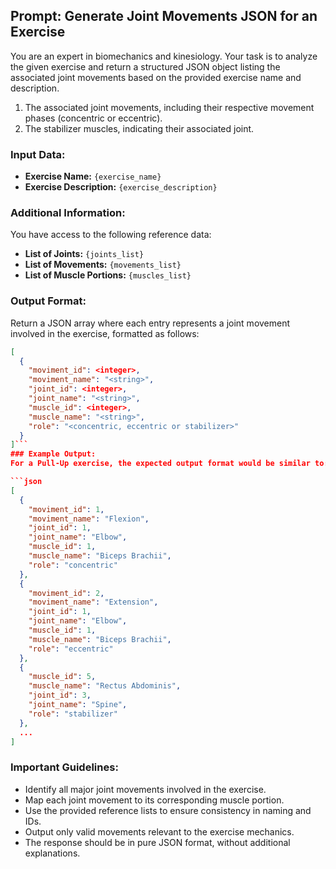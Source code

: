 ## **Prompt: Generate Joint Movements JSON for an Exercise**

You are an expert in biomechanics and kinesiology. Your task is to analyze the given exercise and return a structured JSON object listing the associated joint movements based on the provided exercise name and description.

1. The associated joint movements, including their respective movement phases (concentric or eccentric).
2. The stabilizer muscles, indicating their associated joint.

### **Input Data:**
- **Exercise Name:** `{exercise_name}`
- **Exercise Description:** `{exercise_description}`

### **Additional Information:**
You have access to the following reference data:
- **List of Joints:** `{joints_list}`
- **List of Movements:** `{movements_list}`
- **List of Muscle Portions:** `{muscles_list}`

### **Output Format:**
Return a JSON array where each entry represents a joint movement involved in the exercise, formatted as follows:

```json
[
  {
    "moviment_id": <integer>,
    "moviment_name": "<string>",
    "joint_id": <integer>,
    "joint_name": "<string>",
    "muscle_id": <integer>,
    "muscle_name": "<string>",
    "role": "<concentric, eccentric or stabilizer>"
  }
]```
### Example Output:
For a Pull-Up exercise, the expected output format would be similar to:

```json
[
  {
    "moviment_id": 1,
    "moviment_name": "Flexion",
    "joint_id": 1,
    "joint_name": "Elbow",
    "muscle_id": 1,
    "muscle_name": "Biceps Brachii",
    "role": "concentric"
  },
  {
    "moviment_id": 2,
    "moviment_name": "Extension",
    "joint_id": 1,
    "joint_name": "Elbow",
    "muscle_id": 1,
    "muscle_name": "Biceps Brachii",
    "role": "eccentric"
  },
  {
    "muscle_id": 5,
    "muscle_name": "Rectus Abdominis",
    "joint_id": 3,
    "joint_name": "Spine",
    "role": "stabilizer"
  },
  ...
]
```
### Important Guidelines:
- Identify all major joint movements involved in the exercise.
- Map each joint movement to its corresponding muscle portion.
- Use the provided reference lists to ensure consistency in naming and IDs.
- Output only valid movements relevant to the exercise mechanics.
- The response should be in pure JSON format, without additional explanations.

